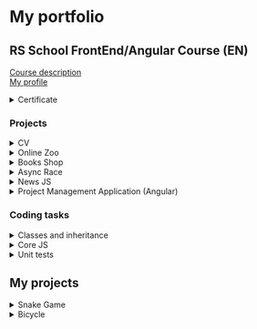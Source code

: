 # My portfolio
## RS School FrontEnd/Angular Course (EN)
[Course description](https://rs.school/js-en/)  
[My profile](https://app.rs.school/cv/be5c7c13-6e84-479d-b995-cedd3a593c22)
<details>
<summary>Certificate</summary>

[![Certificate](/img/cert.png)](https://app.rs.school/certificate/5bm7utrx)
</details>

### Projects
<details>
<summary>CV</summary>

[Task](https://github.com/rolling-scopes-school/js-fe-course-en/blob/main/tasks/CV(markdown)/CV(HTML+CSS+Markdown).md)  
[Source code](https://github.com/BayanAlex/rs-cv)  
[Deployment](https://bayanalex.github.io/rs-cv/)  
##### Description:  
Landing page of own design. Adaptive.  
##### Tools:  
`HTML` `CSS`  

[![LINK](/img/cv.png)](https://bayanalex.github.io/rs-cv/)
</details>

<details>
<summary>Online Zoo</summary>

[Task](https://github.com/rolling-scopes-school/js-fe-course-en/blob/main/tasks/online-zoo/online-zoo.md)  
[Source code](https://github.com/BayanAlex/rs-online-zoo)  
[Deployment](https://bayanalex.github.io/rs-online-zoo/)  
##### Description:  
Pages **About** and **Donate** including sliders, popup, burger menu. Adaptive. Pixel perfect.  
##### Tools:  
`HTML` `SCSS` `JavaScript` `Figma`  

[![LINK](/img/zoo.png)](https://bayanalex.github.io/rs-online-zoo/)
</details>

<details>
<summary>Books Shop</summary>

[Task](https://github.com/rolling-scopes-school/js-fe-course-en/blob/main/tasks/online-zoo/online-zoo.md)  
[Source code](https://github.com/rolling-scopes-school/js-fe-course-en/blob/main/tasks/books-shop/books-shop.md)  
[Deployment](https://bayanalex.github.io/rs-books-shop/)  
##### Description:  
Pages **Main** and **Order** of own design. HTML body of page Main is fully created using JS DOM.  
Drag and drop, books search and rating functionality, bag slider, book description popup, order form validation.  
##### Tools:  
`HTML` `SCSS` `JavaScript`   

[![LINK](/img/bookshop.png)](https://bayanalex.github.io/rs-books-shop/)
</details>

<details>
<summary>Async Race</summary>

[Task](https://github.com/rolling-scopes-school/js-fe-course-en/blob/main/tasks/async-race/async-race.md)  
[Source code](https://github.com/BayanAlex/rs-async-race)  
[Deployment](https://bayanalex.github.io/rs-async-race/)  
##### Description:  
SPA FrontEnd of the own design. Pages **Garage** and **Winners**. HTML body is fully created using JS DOM.  
Working with cars, race (note: cars can "break" during a race), pagination, winners table is made via provided REST API BackEnd.  
SVG cars moving animation individually or a race of all cars on the page.  
Practice of DOM, promises, fetch, async/await, JS-animation, ES6 modules.  
##### Tools: 
`HTML` `SCSS` `JavaScript` `Webpack`   

[![LINK](/img/async-race.png)](https://bayanalex.github.io/rs-async-race/)
</details>

<details>
<summary>News JS</summary>

[Task](https://github.com/rolling-scopes-school/js-fe-course-en/blob/main/tasks/typescript/typescript.md)  
[Source code](https://github.com/BayanAlex/rs-news-js-to-ts)  
##### Description:  
Getting news from the free API [newsapi.org](https://newsapi.org/). Existing project migration from JavaScript to TypeScript. Redesign + adaptive.  
##### Tools:  
`HTML` `CSS` `TypeScript`   

*Note: the project needs to be run on localhost as the CORS API is disabled in the free version.*

![LINK](/img/news.png)
</details>

<details>
<summary>Project Management Application (Angular)</summary>

[Task](https://github.com/rolling-scopes-school/js-fe-course-en/blob/main/tasks/angular/project-management-system.md)  
[Source code](https://github.com/BayanAlex/rs-pma-angular)  
[Deployment](https://cyberalex-pma.netlify.app/)
##### Description:  
Adaptive FrontEnd application of own design. It is using provided REST API BackEnd. The application is based on a basic [Trello](https://trello.com/) functionality.  
User can create columns of tasks grouped in boards. Each task includes a description and a checklist.  
Using drag and drop, user can reorder columns, move tasks within and between columns. User can search tasks via BackEnd.  
The application is localized in 2 languages (English and Ukrainian).  
##### Tools:  
`HTML` `SCSS` `Angular` `TypeScript` `RxJS` `Material` `Tailwind` `Ng-translate` 

[![LINK](/img/pma1.png)](https://cyberalex-pma.netlify.app/)  
[![LINK](/img/pma2.png)](https://cyberalex-pma.netlify.app/)  
[![LINK](/img/pma3.png)](https://cyberalex-pma.netlify.app/)  
[![LINK](/img/pma4.png)](https://cyberalex-pma.netlify.app/)  
</details>

### Coding tasks
<details>
<summary>Classes and inheritance</summary>

[Task](https://github.com/rolling-scopes-school/js-fe-course-en/blob/main/tasks/classes-inheritance/classes-inheritance.md)  
[Source code](https://github.com/BayanAlex/rs-classes-inheritance)
##### Description:  
ES5 and ES6 classes inheritance and functions chaining.  
##### Tools:  
`JavaScript`
</details>

<details>
<summary>Core JS</summary>

[Task](https://github.com/rolling-scopes-school/js-fe-course-en/blob/main/tasks/core-js-101/core-js-101.md)  
[Source code](https://github.com/BayanAlex/rs-unit-tests)
##### Description:  
98 various coding tasks.  
##### Tools:  
`JavaScript`
</details>

<details>
<summary>Unit tests</summary>

[Task](https://github.com/rolling-scopes-school/js-fe-course-en/blob/main/tasks/unit-tests/unit-tests.md)  
[Source code](https://github.com/BayanAlex/rs-unit-tests)
##### Description:  
Own versions of a set of [Lodash](https://lodash.com/) functions for arrays and objects and unit tests for them.  
Tests coverage 100%.  
##### Tools:  
`JavaScript` `Jest`
</details>

## My projects
<details>
<summary>Snake Game</summary>

[Source code](https://gitlab.com/cyberalex/snake)  
[Deployment](https://cyberalex.gitlab.io/snake/)  
##### Description:  
My first JavaScript project. It is my adaptive version of the famous Snake Game.  
##### Tools:  
`HTML` `SCSS` `JavaScript`  

[![LINK](/img/snake1.png)](https://cyberalex.gitlab.io/snake/)  
[![LINK](/img/snake2.png)](https://cyberalex.gitlab.io/snake/)
</details>

<details>
<summary>Bicycle</summary>

[Source code](https://gitlab.com/cyberalex/bicycle)  
[Deployment](https://cyberalex.gitlab.io/bicycle)  
##### Description:  
Adaptive markup of a landing from a PSD.  
##### Tools:  
`HTML` `SCSS`  

[![LINK](/img/bicycle.png)](https://cyberalex.gitlab.io/bicycle)
</details>
